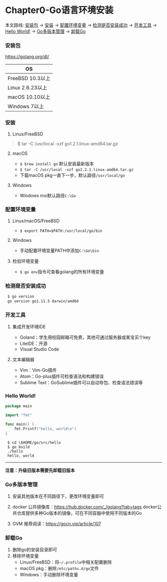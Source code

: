 # Chapter0-Go语言环境安装

本文路线: [安装包](#安装包) -> [安装](#安装) -> [配置环境变量](#配置环境变量) -> [检测是否安装成功](#检测是否安装成功) -> [开发工具](#开发工具) -> [Hello World!](#Hello+World!) -> [Go多版本管理](#Go多版本管理) -> [卸载Go](#卸载Go)

### 安装包
https://golang.org/dl/

|OS|
|-|
|FreeBSD 10.3以上|
|Linux 2.6.23以上|
|macOS 10.10以上|
|Windows 7以上|

### 安装
1. Linux/FreeBSD
> $ tar -C /usr/local -xzf go1.2.1.linux-amd64.tar.gz

2. macOS
    - `$ brew install go` 默认安装最新版本
    - `$ tar -C /usr/local -xzf go1.2.1.linux-amd64.tar.gz`
    - 下载macOS pkg一直下一步，默认路径`/usr/local/go`

3. Windows
    - Windows msi默认路径`C:\Go`

### 配置环境变量
1. Linux/macOS/FreeBSD
    - `$ export PATH=$PATH:/usr/local/go/bin`

2. Windows
    - 手动配置环境变量PATH中添加`C:\Go\bin`

3. 检验环境变量
    - `$ go env`指令可查看golang的所有环境变量

### 检测是否安装成功
```bash
 $ go version
 go version go1.11.5 darwin/amd64
```
### 开发工具
1. 集成开发环境IDE
    - Goland：学生用校园邮箱可免费，其他可通过服务器或某宝买个key
    - LiteIDE：开源
    - Visual Studio Code

2. 文本编辑器
    - Vim：Vim-Go插件
    - Atom：Go-plus插件可检查语法和构建错误
    - Sublime Text：GoSublime插件可以自动导包、检查语法错误等

### Hello World!
```Go
package main

import "fmt"

func main() {
	fmt.Printf("hello, world\n")
}
```

```shell
 $ cd \$HOME/go/src/hello
 $ go build
 ./hello
 hello, world
```


----
**注意：升级旧版本需要先卸载旧版本**
### Go多版本管理
1. 安装其他版本在不同路径下，更改环境变量即可
2. docker
公共镜像库：https://hub.docker.com/_/golang?tab=tags
docker公共仓库提供多种Go版本的镜像，可在不同容器中使用不同版本的Go

3. GVM
推荐阅读：https://gocn.vip/article/107

### 卸载Go
1. 删除go的安装目录即可
2. 移除环境变量
    - Linux/FreeBSD：将`~/.profile`中相关配置删除
    - macOS pkg：删除`/etc/paths.d/go`文件
    - Windows：手动删除环境变量

